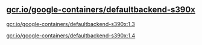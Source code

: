 
[gcr.io/google-containers/defaultbackend-s390x](https://hub.docker.com/r/anjia0532/google-containers.defaultbackend-s390x/tags/)
-----


[gcr.io/google-containers/defaultbackend-s390x:1.3](https://hub.docker.com/r/anjia0532/google-containers.defaultbackend-s390x/tags/)


[gcr.io/google-containers/defaultbackend-s390x:1.4](https://hub.docker.com/r/anjia0532/google-containers.defaultbackend-s390x/tags/)


